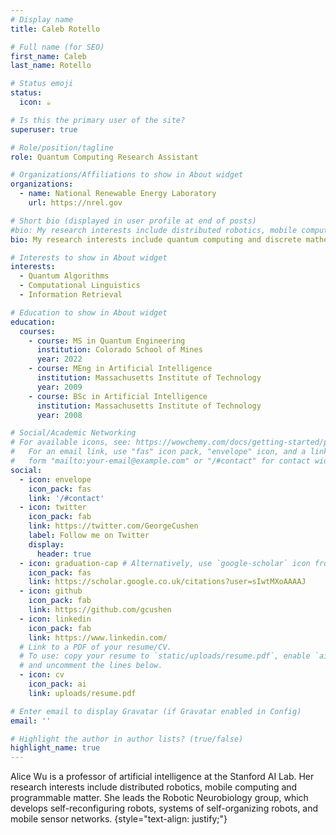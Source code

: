 ```yaml
---
# Display name
title: Caleb Rotello

# Full name (for SEO)
first_name: Caleb
last_name: Rotello

# Status emoji
status:
  icon: ☕️

# Is this the primary user of the site?
superuser: true

# Role/position/tagline
role: Quantum Computing Research Assistant

# Organizations/Affiliations to show in About widget
organizations:
  - name: National Renewable Energy Laboratory
    url: https://nrel.gov

# Short bio (displayed in user profile at end of posts)
#bio: My research interests include distributed robotics, mobile computing and programmable matter.
bio: My research interests include quantum computing and discrete mathematics.

# Interests to show in About widget
interests:
  - Quantum Algorithms
  - Computational Linguistics
  - Information Retrieval

# Education to show in About widget
education:
  courses:
    - course: MS in Quantum Engineering
      institution: Colorado School of Mines
      year: 2022
    - course: MEng in Artificial Intelligence
      institution: Massachusetts Institute of Technology
      year: 2009
    - course: BSc in Artificial Intelligence
      institution: Massachusetts Institute of Technology
      year: 2008

# Social/Academic Networking
# For available icons, see: https://wowchemy.com/docs/getting-started/page-builder/#icons
#   For an email link, use "fas" icon pack, "envelope" icon, and a link in the
#   form "mailto:your-email@example.com" or "/#contact" for contact widget.
social:
  - icon: envelope
    icon_pack: fas
    link: '/#contact'
  - icon: twitter
    icon_pack: fab
    link: https://twitter.com/GeorgeCushen
    label: Follow me on Twitter
    display:
      header: true
  - icon: graduation-cap # Alternatively, use `google-scholar` icon from `ai` icon pack
    icon_pack: fas
    link: https://scholar.google.co.uk/citations?user=sIwtMXoAAAAJ
  - icon: github
    icon_pack: fab
    link: https://github.com/gcushen
  - icon: linkedin
    icon_pack: fab
    link: https://www.linkedin.com/
  # Link to a PDF of your resume/CV.
  # To use: copy your resume to `static/uploads/resume.pdf`, enable `ai` icons in `params.yaml`,
  # and uncomment the lines below.
  - icon: cv
    icon_pack: ai
    link: uploads/resume.pdf

# Enter email to display Gravatar (if Gravatar enabled in Config)
email: ''

# Highlight the author in author lists? (true/false)
highlight_name: true
---
```


Alice Wu is a professor of artificial intelligence at the Stanford AI Lab. Her research interests include distributed robotics, mobile computing and programmable matter. She leads the Robotic Neurobiology group, which develops self-reconfiguring robots, systems of self-organizing robots, and mobile sensor networks.
{style="text-align: justify;"}
